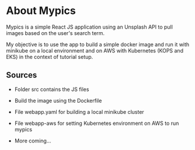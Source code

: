 
# About Mypics
Mypics is a simple React JS application using an Unsplash API to pull images based on the user's search term.

My objective is to use the app to build a simple docker image and run it with minikube on a local environment and on AWS with Kubernetes (KOPS and EKS) in the context of tutorial setup.

## Sources
- Folder src contains the JS files
- Build the image using the Dockerfile 
- File webapp.yaml for building a local minikube cluster
- File webapp-aws for setting Kubernetes environment on AWS to run mypics



- More coming...
